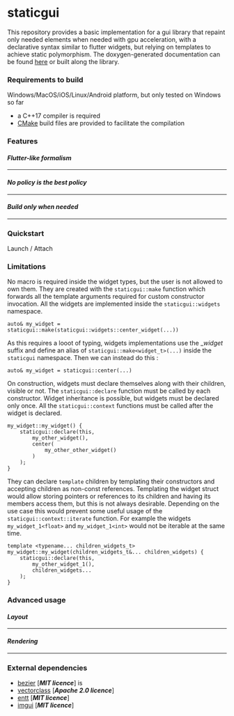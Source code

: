 # staticgui

This repository provides a basic implementation for a gui library that repaint only needed elements when needed with gpu acceleration, with a declarative syntax similar to flutter widgets, but relying on templates to achieve static polymorphism. The doxygen-generated documentation can be found [here](https://okok.org/) or built along the library.

### __Requirements to build__
Windows/MacOS/iOS/Linux/Android platform, but only tested on Windows so far

- a C++17 compiler is required
- [CMake](https://cmake.org/) build files are provided to facilitate the compilation

### __Features__
#### _Flutter-like formalism_
___
#### _No policy is the best policy_
___
#### _Build only when needed_
___

### __Quickstart__
Launch / Attach

### __Limitations__

No macro is required inside the widget types, but the user is not allowed to own them. They are created with the `staticgui::make` function which forwards all the template arguments required for custom constructor invocation. All the widgets are implemented inside the `staticgui::widgets` namespace.

```
auto& my_widget = staticgui::make(staticgui::widgets::center_widget(...))
```

As this requires a looot of typing, widgets implementations use the __widget_ suffix and define an alias of `staticgui::make<widget_t>(...)` inside the `staticgui` namespace. Then we can instead do this :

```
auto& my_widget = staticgui::center(...)
```

On construction, widgets must declare themselves along with their children, visible or not. The `staticgui::declare` function must be called by each constructor. Widget inheritance is possible, but widgets must be declared only once. All the `staticgui::context` functions must be called after the widget is declared.

```
my_widget::my_widget() {
	staticgui::declare(this, 
		my_other_widget(), 
		center(
			my_other_other_widget()
		)			
	);
}
```

They can declare `template` children by templating their constructors and accepting children as non-const references. Templating the widget struct would allow storing pointers or references to its children and having its members access them, but this is not always desirable. Depending on the use case this would prevent some useful usage of the `staticgui::context::iterate` function. For example the widgets `my_widget_1<float>` and `my_widget_1<int>` would not be iterable at the same time.

```
template <typename... children_widgets_t>
my_widget::my_widget(children_widgets_t&... children_widgets) {
	staticgui::declare(this, 
		my_other_widget_1(),
		children_widgets...
	);
}
```

### __Advanced usage__

#### _Layout_
___

#### _Rendering_
___


### __External dependencies__

- [bezier](https://github.com/oysteinmyrmo/bezier) [___MIT licence___] is
- [vectorclass](https://github.com/vectorclass/version2) [___Apache 2.0 licence___]
- [entt](https://github.com/skypjack/entt) [___MIT licence___]
- [imgui](https://github.com/ocornut/imgui) [___MIT licence___]
